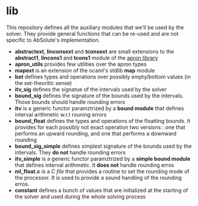 # lib
This repository defines all the auxiliary modules that we'll be used by the solver. They provide general functions that can be re-used and are not specific to AbSolute's implementation.

- **abstractext**, **linconsext** and **tconsext** are small extensions to the **abstract1**, **lincons1** and **tcons1** module of the [apron library]( http://apron.cri.ensmp.fr/library/)
- **apron_utils** provides few utilities over the apron types
- **mapext** is an extension of the ocaml's stdlib **map** module
- **bot** defines types and operations over possibly empty/bottom values (in the set-theoritic sense)
- **itv_sig** defines the signatue of the intervals used by the solver
- **bound_sig** defines the signature of the bounds used by the intervals. Those bounds should handle rounding errors
- **itv** is a generic functor paramztrized by a **bound module** that defines interval arithmetic w.r.t rouning errors
- **bound_float** defines the types and operations of the floatting bounds. It provides for each possibly not exact operation two versions : one that performs an upward rounding, and one that performs a downward rounding
- **bound_sig_simple** defines simplest signature of the bounds used by the intervals. They **do not** handle rounding errors
- **itv_simple** is a generic functor paramztrized by a **simple bound module** that defines interval arithmetic. It **does not** handle rounding erros
- **ml_float.c** is a *C file* that provides a routine to set the rounding mode of the processor. It is used to provide a sound handling of the rounding erros.
- **constant** defines a bunch of values that are initialized at the starting of the solver and used during the whole solving process